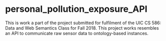 # personal_pollution_exposure_API
This is work a part of the project submitted for fulfilment of the UIC CS 586: Data and Web Semantics Class for Fall 2018.
This project works resembles an API to communicate raw sensor data to ontology-based instances.
